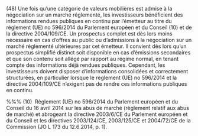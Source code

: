 (48) Une fois qu’une catégorie de valeurs mobilières est admise à la négociation sur un marché réglementé, les investisseurs bénéficient des informations rendues publiques en continu par l’émetteur au titre du règlement (UE) no 596/2014 du Parlement européen et du Conseil (10) et de la directive 2004/109/CE. Un prospectus complet est dès lors moins nécessaire en cas d’offres au public ou d’admissions à la négociation sur un marché réglementé ultérieures par cet émetteur. Il convient dès lors qu’un prospectus simplifié distinct soit disponible en cas d’émissions secondaires et que son contenu soit allégé par rapport au régime normal, en tenant compte des informations déjà rendues publiques. Cependant, les investisseurs doivent disposer d’informations consolidées et correctement structurées, en particulier lorsque le règlement (UE) no 596/2014 et la directive 2004/109/CE n’exigent pas de rendre ces informations publiques en continu.

%%% (10)  Règlement (UE) no 596/2014 du Parlement européen et du Conseil du 16 avril 2014 sur les abus de marché (règlement relatif aux abus de marché) et abrogeant la directive 2003/6/CE du Parlement européen et du Conseil et les directives 2003/124/CE, 2003/125/CE et 2004/72/CE de la Commission (JO L 173 du 12.6.2014, p. 1).